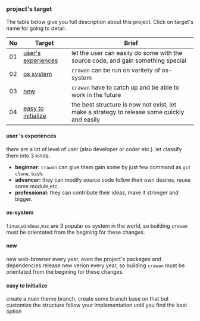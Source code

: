 ### project's target

The table below give you full description about this project. Click on target's name for going to detail.

|No|Target|Brief|
|---|---|---|
|01|[user's experiences](#user's-experiences)|let the user can easily do some with the source code, and gain something special|
|02|[os system](#os-system)|`crawan` can be run on varitety of os-system|
|03|[new](#new)|`crawan` have to catch up and be able to work in the future|
|04|[easy to initialize](#easy-to-initialize)|the best structure is now not exist, let make a strategy to release some quickly and easily|

#### user 's experiences
there are a lot of level of user (also developer or coder etc.). let classify them into 3 kinds:
- **beginner:** `crawan` can give them gain some by just few command as `git clone`, `bash`.
- **advancer:** they can modify source code follow their own desires, reuse some module,etc.
- **professional:** they can contribute their ideas, make it stronger and bigger.

#### os-system
`linux`,`windows`,`mac` are 3 popular os system in the world, so building `crawan` must be orientated from the begining for these changes.

#### new
new web-browser every year, even the project's packages and dependencies release new verion every year, so building `crawan` must be orientated from the begining for these changes.

#### easy to initialize
create a main theme branch, create some branch base on that but customize the structure follow your implementation until you find the best option
